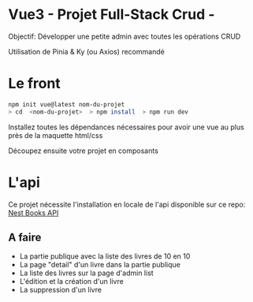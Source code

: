 # Vue3 - Projet Full-Stack Crud - 
 
Objectif: Développer une petite admin avec toutes les opérations CRUD 

Utilisation de Pinia & Ky (ou Axios) recommandé
  
# Le front
  
```sh
npm init vue@latest nom-du-projet
> cd  <nom-du-projet>  > npm install  > npm run dev
```
  

Installez toutes les dépendances nécessaires pour avoir une vue au plus près de la maquette html/css

Découpez ensuite votre projet en composants

# L'api

Ce projet nécessite l'installation en locale de l'api disponible sur ce repo: 
[Nest Books API](https://github.com/Thinkedou/Nest-Ts-Api)


## A faire

- La partie publique avec la liste des livres de 10 en 10
- La page "detail" d'un livre dans la partie publique
- La liste des livres sur la page d'admin list
- L'édition et la création d'un livre
- La suppression d'un livre